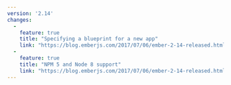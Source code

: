 ```yaml
---
version: '2.14'
changes:
  - 
    feature: true
    title: "Specifying a blueprint for a new app"
    link: "https://blog.emberjs.com/2017/07/06/ember-2-14-released.html"
  - 
    feature: true
    title: "NPM 5 and Node 8 support"
    link: "https://blog.emberjs.com/2017/07/06/ember-2-14-released.html"
---
```

